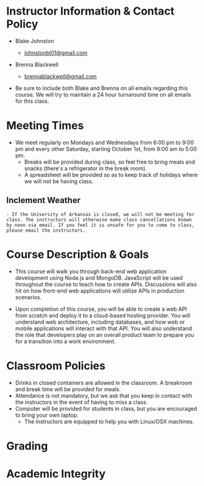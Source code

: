 # Instructor Information & Contact Policy

- Blake Johnston
   - johnstonbl01@gmail.com

- Brenna Blackwell
    - brennablackwell@gmail.com

- Be sure to include both Blake and Brenna on all emails regarding this course. We will try to maintain a 24 hour turnaround time on all emails for this class.

# Meeting Times

- We meet regularly on Mondays and Wednesdays from 6:00 pm to 9:00 pm and every other Saturday, starting October 1st, from 9:00 am to 5:00 pm.
    - Breaks will be provided during class, so feel free to bring meals and snacks (there's a refrigerator in the break room).
    - A spreadsheet will be provided so as to keep track of holidays where we will not be having class.

## Inclement Weather

    - If the University of Arkansas is closed, we will not be meeting for class. The instructors will otherwise make class cancellations known by noon via email. If you feel it is unsafe for you to come to class, please email the instructors.

# Course Description & Goals

- This course will walk you through back-end web application development using Node.js and MongoDB. JavaScript will be used throughout the course to teach how to create APIs. Discussions will also hit on how front-end web applications will utilize APIs in production scenarios.

- Upon completion of this course, you will be able to create a web API from scratch and deploy it to a cloud-based hosting provider. You will understand web architecture, including databases, and how web or mobile applications will interact with that API. You will also understand the role that developers play on an overall product team to prepare you for a transition into a work environment.

# Classroom Policies

- Drinks in closed containers are allowed in the classroom. A breakroom and break time will be provided for meals.
- Attendance is not mandatory, but we ask that you keep in contact with the instructors in the event of having to miss a class.
- Computer will be provided for students in class, but you are encouraged to bring your own laptop.
    - The instructors are equipped to help you with Linux/OSX machines.

# Grading

# Academic Integrity
